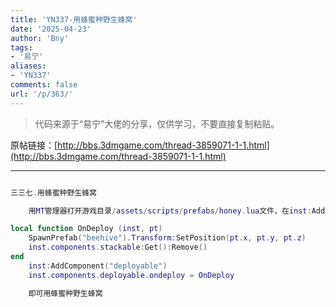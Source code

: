 ```yaml
---
title: 'YN337-用蜂蜜种野生蜂窝'
date: '2025-04-23'
author: 'Bny'
tags:
- '易宁'
aliases:
- 'YN337'
comments: false
url: '/p/363/'
---
```


> 代码来源于“易宁”大佬的分享，仅供学习，不要直接复制粘贴。

原帖链接：[http://bbs.3dmgame.com/thread-3859071-1-1.html](http://bbs.3dmgame.com/thread-3859071-1-1.html)

---

```lua  

三三七.用蜂蜜种野生蜂窝

	用MT管理器打开游戏目录/assets/scripts/prefabs/honey.lua文件，在inst:AddComponent("inspectable")的下一行插入以下内容：

local function OnDeploy (inst, pt)
	SpawnPrefab("beehive").Transform:SetPosition(pt.x, pt.y, pt.z)
	inst.components.stackable:Get():Remove()
end
	inst:AddComponent("deployable")
	inst.components.deployable.ondeploy = OnDeploy

	即可用蜂蜜种野生蜂窝

```  

